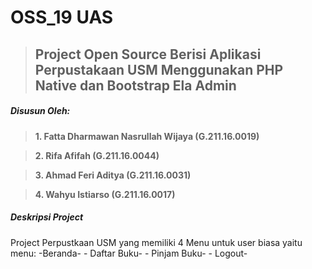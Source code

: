 # OSS_19 UAS
>## Project Open Source Berisi Aplikasi Perpustakaan USM Menggunakan PHP Native dan Bootstrap Ela Admin
##### Disusun Oleh:
>**1. Fatta Dharmawan Nasrullah Wijaya (G.211.16.0019)**

>**2. Rifa Afifah (G.211.16.0044)**

>**3. Ahmad Feri Aditya (G.211.16.0031)**

>**4. Wahyu Istiarso (G.211.16.0017)**
##### Deskripsi Project
Project Perpustkaan USM yang memiliki 4 Menu untuk user biasa
yaitu menu:
         -Beranda-
        - Daftar Buku-
        - Pinjam Buku-
        - Logout-
